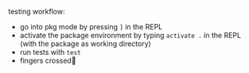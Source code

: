 testing workflow:
- go into pkg mode by pressing `]` in the REPL
- activate the package environment by typing `activate .` in the REPL (with the package as working directory)
- run tests with `test`
- fingers crossed🤞